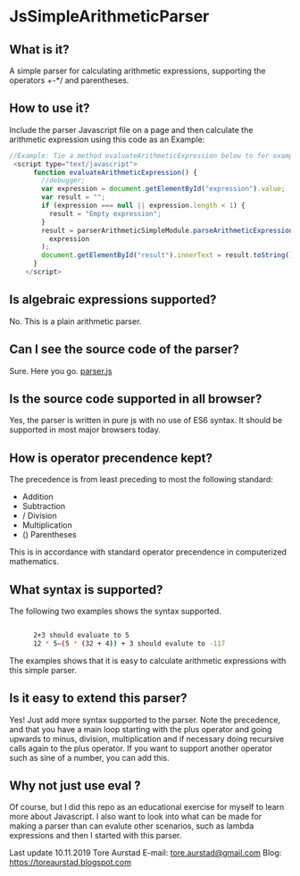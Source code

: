 # JsSimpleArithmeticParser

## What is it?

A simple parser for calculating arithmetic expressions, supporting the operators +-\*/ and parentheses.

## How to use it?

Include the parser Javascript file on a page and then calculate the arithmetic expression using this code as an Example:

```javascript
//Example: Tie a method evaluateArithmeticExpression below to for example an onclick event of a button in your DOM elements.
 <script type="text/javascript">
      function evaluateArithmeticExpression() {
        //debugger;
        var expression = document.getElementById("expression").value;
        var result = "";
        if (expression === null || expression.length < 1) {
          result = "Empty expression";
        }
        result = parserArithmeticSimpleModule.parseArithmeticExpression(
          expression
        );
        document.getElementById("result").innerText = result.toString();
      }
    </script>
```

## Is algebraic expressions supported?

No. This is a plain arithmetic parser.

## Can I see the source code of the parser?

Sure. Here you go. <a href='parser.js'>parser.js</a>

## Is the source code supported in all browser?

Yes, the parser is written in pure js with no use of ES6 syntax. It should be supported in most major browsers today.

## How is operator precendence kept?

The precedence is from least preceding to most the following standard:

- Addition
- Subtraction
- / Division
- Multiplication
- () Parentheses

This is in accordance with standard operator precendence in computerized mathematics.

## What syntax is supported?

The following two examples shows the syntax supported.

```bash

      2+3 should evaluate to 5
      12 * 5–(5 * (32 + 4)) + 3 should evalute to -117

```

The examples shows that it is easy to calculate arithmetic expressions with this simple parser.

## Is it easy to extend this parser?

Yes! Just add more syntax supported to the parser. Note the precedence, and that you have a main loop starting with the plus operator
and going upwards to minus, division, multiplication and if necessary doing recursive calls again to the plus operator. If you want to support another
operator such as sine of a number, you can add this.

## Why not just use eval ?

Of course, but I did this repo as an educational exercise for myself to learn more about Javascript. I also want to look into what can be made for making a parser
than can evalute other scenarios, such as lambda expressions and then I started with this parser.

Last update
10.11.2019
Tore Aurstad
E-mail: tore.aurstad@gmail.com
Blog: https://toreaurstad.blogspot.com
